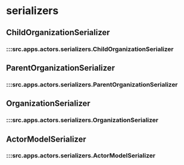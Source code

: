 # serializers

## ChildOrganizationSerializer

### :::src.apps.actors.serializers.ChildOrganizationSerializer

## ParentOrganizationSerializer

### :::src.apps.actors.serializers.ParentOrganizationSerializer

## OrganizationSerializer

### :::src.apps.actors.serializers.OrganizationSerializer

## ActorModelSerializer

### :::src.apps.actors.serializers.ActorModelSerializer

